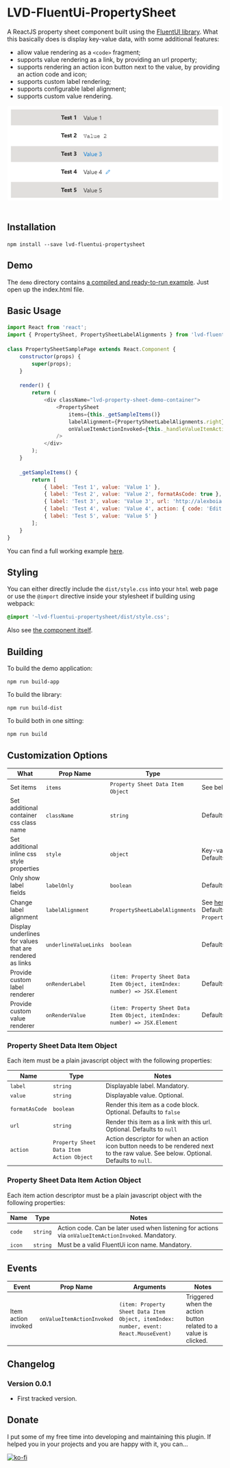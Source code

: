 # LVD-FluentUi-PropertySheet

A ReactJS property sheet component built using the [FluentUI library](https://github.com/microsoft/fluentui).
What this basically does is display key-value data, with some additional features:

- allow value rendering as a `<code>` fragment;
- supports value rendering as a link, by providing an url property;
- supports rendering an action icon button next to the value, by providing an action code and icon;
- supports custom label rendering;
- supports configurable label alignment;
- supports custom value rendering.

<p align="left">
	<img align="center" src="https://raw.githubusercontent.com/alexboia/LVD-FluentUi-PropertySheet/main/docs/Capture.png" style="margin-bottom: 20px; margin-right: 20px; border-radius: 5px;" />
</p>

## Installation
<a name="c-installation"></a>

`npm install --save lvd-fluentui-propertysheet`

## Demo
<a name="c-demo"></a>

The `demo` directory contains [a compiled and ready-to-run example](https://github.com/alexboia/LVD-FluentUi-PropertySheet/tree/main/demo). Just open up the index.html file.

## Basic Usage
<a name="c-basic-usage"></a>

```javascript
import React from 'react';
import { PropertySheet, PropertySheetLabelAlignments } from 'lvd-fluentui-propertysheet';

class PropertySheetSamplePage extends React.Component {
	constructor(props) {
		super(props);
	}

	render() {
		return (
			<div className="lvd-property-sheet-demo-container">
				<PropertySheet 
					items={this._getSampleItems()}
					labelAlignment={PropertySheetLabelAlignments.right}
					onValueItemActionInvoked={this._handleValueItemActionInvoked}
				/>
			</div>
		);
	}

	_getSampleItems() {
		return [
			{ label: 'Test 1', value: 'Value 1' },
			{ label: 'Test 2', value: 'Value 2', formatAsCode: true },
			{ label: 'Test 3', value: 'Value 3', url: 'http://alexboia.net' },
			{ label: 'Test 4', value: 'Value 4', action: { code: 'Edit', icon: 'Edit' } },
			{ label: 'Test 5', value: 'Value 5' }
		];
	}
}
```

You can find a full working example [here](https://github.com/alexboia/LVD-FluentUi-PropertySheet/blob/main/src/App.jsx).

## Styling
<a name="c-styling"></a>

You can either directly include the `dist/style.css` into your `html` web page or use the `@import` directive inside your stylesheet if building using webpack:

```css
@import '~lvd-fluentui-propertysheet/dist/style.css';
```

Also see [the component itself](https://github.com/alexboia/LVD-FluentUi-PropertySheet/blob/main/src/components/PropertySheet.jsx).


## Building
<a name="c-building"></a>

To build the demo application: 

```
npm run build-app
```

To build the library: 

```
npm run build-dist
```

To build both in one sitting: 

```
npm run build
```

## Customization Options
<a name="c-customization"></a>

| What | Prop Name | Type | Notes |
| --- | --- | --- | --- |
| Set items | `items` | `Property Sheet Data Item Object` | See below. Mandatory. |
| Set additional container css class name | `className` | `string` | Defaults to `null`. |
| Set additional inline css style properties | `style` | `object` | Key-value plain javascript object. Defaults to `{}`. |
| Only show label fields | `labelOnly` | `boolean` | Defaults to false. |
| Change label alignment | `labelAlignment` | `PropertySheetLabelAlignments` | See [here for all supported values](https://github.com/alexboia/LVD-FluentUi-PropertySheet/blob/main/src/components/PropertySheetLabelAlignments.js). Defaults to `PropertySheetLabelAlignments.right`. |
| Display underlines for values that are rendered as links | `underlineValueLinks` | `boolean` | Defaults to `false`. |
| Provide custom label renderer | `onRenderLabel` | `(item: Property Sheet Data Item Object, itemIndex: number) => JSX.Element` | Defaults to `null`. |
| Provide custom value renderer | `onRenderValue` | `(item: Property Sheet Data Item Object, itemIndex: number) => JSX.Element` | Defaults to `null`. |

### Property Sheet Data Item Object

Each item must be a plain javascript object with the following properties:

| Name | Type | Notes |
| --- | --- | --- |
| `label` | `string` | Displayable label. Mandatory. |
| `value` | `string` | Displayable value. Optional. |
| `formatAsCode` | `boolean` | Render this item as a code block. Optional. Defaults to `false` |
| `url` | `string` | Render this item as a link with this url. Optional. Defaults to `null` |
| `action` | `Property Sheet Data Item Action Object` | Action descriptor for when an action icon button needs to be rendered next to the raw value. See below. Optional. Defaults to `null`. |

### Property Sheet Data Item Action Object

Each item action descriptor must be a plain javascript object with the following properties:

| Name | Type | Notes |
| --- | --- | --- |
| `code` | `string` | Action code. Can be later used when listening for actions via `onValueItemActionInvoked`. Mandatory. |
| `icon` | `string` | Must be a valid FluentUi icon name. Mandatory. |

## Events
<a name="c-events"></a>

| Event | Prop Name | Arguments | Notes |
| --- | --- | --- | --- |
| Item action invoked | `onValueItemActionInvoked` | `(item: Property Sheet Data Item Object, itemIndex: number, event: React.MouseEvent)` | Triggered when the action button related to a value is clicked. |

## Changelog
<a name="c-changelog"></a>

### Version 0.0.1

- First tracked version.

## Donate
<a name="c-donate"></a>

I put some of my free time into developing and maintaining this plugin.
If helped you in your projects and you are happy with it, you can...

[![ko-fi](https://www.ko-fi.com/img/githubbutton_sm.svg)](https://ko-fi.com/Q5Q01KGLM)